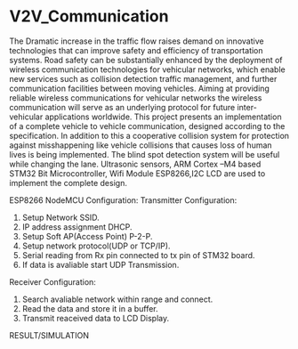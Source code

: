 # V2V_Communication
The Dramatic increase in the traffic flow raises demand on innovative technologies that can improve
safety and efficiency of transportation systems. Road safety can be substantially enhanced by the
deployment of wireless communication technologies for vehicular networks, which enable new services
such as collision detection traffic management, and further communication facilities between moving
vehicles. Aiming at providing reliable wireless communications for vehicular networks the wireless
communication will serve as an underlying protocol for future inter-vehicular applications worldwide.
This project presents an implementation of a complete vehicle to vehicle communication, designed
according to the specification. In addition to this a cooperative collision system for protection against
misshappening like vehicle collisions that causes loss of human lives is being implemented. The blind
spot detection system will be useful while changing the lane. Ultrasonic sensors, ARM Cortex –M4
based STM32 Bit Microcontroller, Wifi Module ESP8266,I2C LCD are used to implement the complete
design.

ESP8266 NodeMCU Configuration:
Transmitter Configuration:
1. Setup Network SSID.
2. IP address assignment DHCP.
3. Setup Soft AP(Access Point) P-2-P.
4. Setup network protocol(UDP or TCP/IP).
5. Serial reading from Rx pin connected to tx pin of STM32 board.
6. If data is avaliable start UDP Transmission.

Receiver Configuration:
1. Search avaliable network within range and connect.
2. Read the data and store it in a buffer.
3. Transmit reaceived data to LCD Display.


RESULT/SIMULATION
